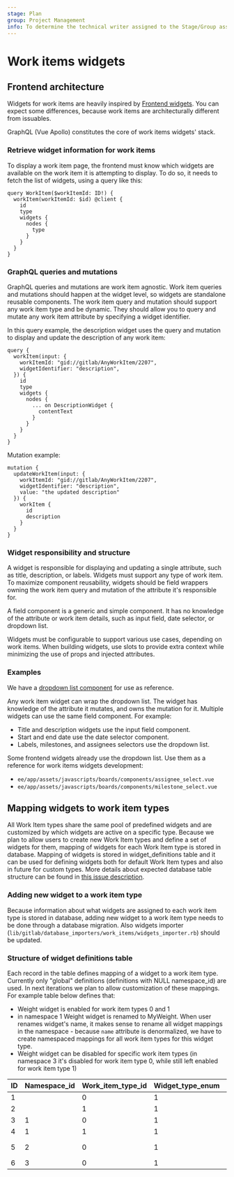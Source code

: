 ```yaml
---
stage: Plan
group: Project Management
info: To determine the technical writer assigned to the Stage/Group associated with this page, see https://about.gitlab.com/handbook/product/ux/technical-writing/#assignments
---
```

# Work items widgets

## Frontend architecture

Widgets for work items are heavily inspired by [Frontend widgets](fe_guide/widgets.md).
You can expect some differences, because work items are architecturally different from issuables.

GraphQL (Vue Apollo) constitutes the core of work items widgets' stack.

### Retrieve widget information for work items

To display a work item page, the frontend must know which widgets are available
on the work item it is attempting to display. To do so, it needs to fetch the
list of widgets, using a query like this:

```plaintext
query WorkItem($workItemId: ID!) {
  workItem(workItemId: $id) @client {
    id
    type
    widgets {
      nodes {
        type
      }
    }
  }
}
```

### GraphQL queries and mutations

GraphQL queries and mutations are work item agnostic. Work item queries and mutations
should happen at the widget level, so widgets are standalone reusable components.
The work item query and mutation should support any work item type and be dynamic.
They should allow you to query and mutate any work item attribute by specifying a widget identifier.

In this query example, the description widget uses the query and mutation to
display and update the description of any work item:

```plaintext
query {
  workItem(input: {
    workItemId: "gid://gitlab/AnyWorkItem/2207",
    widgetIdentifier: "description",
  }) {
    id
    type
    widgets {
      nodes {
        ... on DescriptionWidget {
          contentText
        }
      }
    }
  }
}

```

Mutation example:

```plaintext
mutation {
  updateWorkItem(input: {
    workItemId: "gid://gitlab/AnyWorkItem/2207",
    widgetIdentifier: "description",
    value: "the updated description"
  }) {
    workItem {
      id
      description
    }
  }
}

```

### Widget responsibility and structure

A widget is responsible for displaying and updating a single attribute, such as
title, description, or labels. Widgets must support any type of work item.
To maximize component reusability, widgets should be field wrappers owning the
work item query and mutation of the attribute it's responsible for.

A field component is a generic and simple component. It has no knowledge of the
attribute or work item details, such as input field, date selector, or dropdown list.

Widgets must be configurable to support various use cases, depending on work items.
When building widgets, use slots to provide extra context while minimizing
the use of props and injected attributes.

### Examples

We have a [dropdown list component](https://gitlab.com/gitlab-org/gitlab/-/blob/eea9ad536fa2d28ee6c09ed7d9207f803142eed7/app/assets/javascripts/vue_shared/components/dropdown/dropdown_widget/dropdown_widget.vue)
for use as reference.

Any work item widget can wrap the dropdown list. The widget has knowledge of
the attribute it mutates, and owns the mutation for it. Multiple widgets can use
the same field component. For example:

- Title and description widgets use the input field component.
- Start and end date use the date selector component.
- Labels, milestones, and assignees selectors use the dropdown list.

Some frontend widgets already use the dropdown list. Use them as a reference
for work items widgets development:

- `ee/app/assets/javascripts/boards/components/assignee_select.vue`
- `ee/app/assets/javascripts/boards/components/milestone_select.vue`

## Mapping widgets to work item types

All Work Item types share the same pool of predefined widgets and are customized by which widgets are active on a specific type. Because we plan to allow users to create new Work Item types and define a set of widgets for them, mapping of widgets for each Work Item type is stored in database. Mapping of widgets is stored in widget_definitions table and it can be used for defining widgets both for default Work Item types and also in future for custom types. More details about expected database table structure can be found in [this issue description](https://gitlab.com/gitlab-org/gitlab/-/issues/374092).

### Adding new widget to a work item type

Because information about what widgets are assigned to each work item type is stored in database, adding new widget to a work item type needs to be done through a database migration. Also widgets importer (`lib/gitlab/database_importers/work_items/widgets_importer.rb`) should be updated.

### Structure of widget definitions table

Each record in the table defines mapping of a widget to a work item type. Currently only "global" definitions (definitions with NULL namespace_id) are used. In next iterations we plan to allow customization of these mappings. For example table below defines that:

- Weight widget is enabled for work item types 0 and 1
- in namespace 1 Weight widget is renamed to MyWeight. When user renames widget's name, it makes sense to rename all widget mappings in the namespace - because `name` attribute is denormalized, we have to create namespaced mappings for all work item types for this widget type.
- Weight widget can be disabled for specific work item types (in namespace 3 it's disabled for work item type 0, while still left enabled for work item type 1)

| ID | Namespace_id | Work_item_type_id | Widget_type_enum | Position | Name      | Disabled |
|----| ------------ | ----------------- |----------------- |--------- |---------- |-------|
| 1  |              | 0                 | 1                | 1        | Weight    | false |
| 2  |              | 1                 | 1                | 1        | Weight    | false |
| 3  | 1            | 0                 | 1                | 0        | MyWeight  | false |
| 4  | 1            | 1                 | 1                | 0        | MyWeight  | false |
| 5  | 2            | 0                 | 1                | 1        | Other Weight | false |
| 6  | 3            | 0                 | 1                | 1        | Weight | true |
